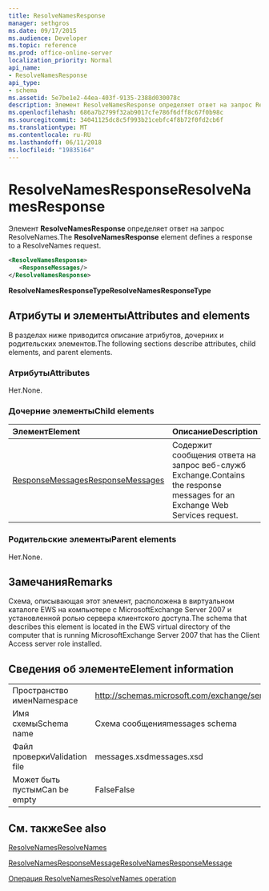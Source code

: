 ```yaml
---
title: ResolveNamesResponse
manager: sethgros
ms.date: 09/17/2015
ms.audience: Developer
ms.topic: reference
ms.prod: office-online-server
localization_priority: Normal
api_name:
- ResolveNamesResponse
api_type:
- schema
ms.assetid: 5e7be1e2-44ea-403f-9135-2388d030078c
description: Элемент ResolveNamesResponse определяет ответ на запрос ResolveNames.
ms.openlocfilehash: 686a7b2799f32ab9017cfe786f6dff8c67f0b98c
ms.sourcegitcommit: 34041125dc8c5f993b21cebfc4f8b72f0fd2cb6f
ms.translationtype: MT
ms.contentlocale: ru-RU
ms.lasthandoff: 06/11/2018
ms.locfileid: "19835164"
---
```

# <a name="resolvenamesresponse"></a><span data-ttu-id="4c5b3-103">ResolveNamesResponse</span><span class="sxs-lookup"><span data-stu-id="4c5b3-103">ResolveNamesResponse</span></span>

<span data-ttu-id="4c5b3-104">Элемент **ResolveNamesResponse** определяет ответ на запрос ResolveNames.</span><span class="sxs-lookup"><span data-stu-id="4c5b3-104">The **ResolveNamesResponse** element defines a response to a ResolveNames request.</span></span> 
  
```xml
<ResolveNamesResponse>
   <ResponseMessages/>
</ResolveNamesResponse>
```

 <span data-ttu-id="4c5b3-105">**ResolveNamesResponseType**</span><span class="sxs-lookup"><span data-stu-id="4c5b3-105">**ResolveNamesResponseType**</span></span>
## <a name="attributes-and-elements"></a><span data-ttu-id="4c5b3-106">Атрибуты и элементы</span><span class="sxs-lookup"><span data-stu-id="4c5b3-106">Attributes and elements</span></span>

<span data-ttu-id="4c5b3-107">В разделах ниже приводится описание атрибутов, дочерних и родительских элементов.</span><span class="sxs-lookup"><span data-stu-id="4c5b3-107">The following sections describe attributes, child elements, and parent elements.</span></span>
  
### <a name="attributes"></a><span data-ttu-id="4c5b3-108">Атрибуты</span><span class="sxs-lookup"><span data-stu-id="4c5b3-108">Attributes</span></span>

<span data-ttu-id="4c5b3-109">Нет.</span><span class="sxs-lookup"><span data-stu-id="4c5b3-109">None.</span></span>
  
### <a name="child-elements"></a><span data-ttu-id="4c5b3-110">Дочерние элементы</span><span class="sxs-lookup"><span data-stu-id="4c5b3-110">Child elements</span></span>

|<span data-ttu-id="4c5b3-111">**Элемент**</span><span class="sxs-lookup"><span data-stu-id="4c5b3-111">**Element**</span></span>|<span data-ttu-id="4c5b3-112">**Описание**</span><span class="sxs-lookup"><span data-stu-id="4c5b3-112">**Description**</span></span>|
|:-----|:-----|
|[<span data-ttu-id="4c5b3-113">ResponseMessages</span><span class="sxs-lookup"><span data-stu-id="4c5b3-113">ResponseMessages</span></span>](responsemessages.md) <br/> |<span data-ttu-id="4c5b3-114">Содержит сообщения ответа на запрос веб-служб Exchange.</span><span class="sxs-lookup"><span data-stu-id="4c5b3-114">Contains the response messages for an Exchange Web Services request.</span></span>  <br/> |
   
### <a name="parent-elements"></a><span data-ttu-id="4c5b3-115">Родительские элементы</span><span class="sxs-lookup"><span data-stu-id="4c5b3-115">Parent elements</span></span>

<span data-ttu-id="4c5b3-116">Нет.</span><span class="sxs-lookup"><span data-stu-id="4c5b3-116">None.</span></span>
  
## <a name="remarks"></a><span data-ttu-id="4c5b3-117">Замечания</span><span class="sxs-lookup"><span data-stu-id="4c5b3-117">Remarks</span></span>

<span data-ttu-id="4c5b3-118">Схема, описывающая этот элемент, расположена в виртуальном каталоге EWS на компьютере с MicrosoftExchange Server 2007 и установленной ролью сервера клиентского доступа.</span><span class="sxs-lookup"><span data-stu-id="4c5b3-118">The schema that describes this element is located in the EWS virtual directory of the computer that is running MicrosoftExchange Server 2007 that has the Client Access server role installed.</span></span>
  
## <a name="element-information"></a><span data-ttu-id="4c5b3-119">Сведения об элементе</span><span class="sxs-lookup"><span data-stu-id="4c5b3-119">Element information</span></span>

|||
|:-----|:-----|
|<span data-ttu-id="4c5b3-120">Пространство имен</span><span class="sxs-lookup"><span data-stu-id="4c5b3-120">Namespace</span></span>  <br/> |http://schemas.microsoft.com/exchange/services/2006/messages  <br/> |
|<span data-ttu-id="4c5b3-121">Имя схемы</span><span class="sxs-lookup"><span data-stu-id="4c5b3-121">Schema name</span></span>  <br/> |<span data-ttu-id="4c5b3-122">Схема сообщения</span><span class="sxs-lookup"><span data-stu-id="4c5b3-122">messages schema</span></span>  <br/> |
|<span data-ttu-id="4c5b3-123">Файл проверки</span><span class="sxs-lookup"><span data-stu-id="4c5b3-123">Validation file</span></span>  <br/> |<span data-ttu-id="4c5b3-124">messages.xsd</span><span class="sxs-lookup"><span data-stu-id="4c5b3-124">messages.xsd</span></span>  <br/> |
|<span data-ttu-id="4c5b3-125">Может быть пустым</span><span class="sxs-lookup"><span data-stu-id="4c5b3-125">Can be empty</span></span>  <br/> |<span data-ttu-id="4c5b3-126">False</span><span class="sxs-lookup"><span data-stu-id="4c5b3-126">False</span></span>  <br/> |
   
## <a name="see-also"></a><span data-ttu-id="4c5b3-127">См. также</span><span class="sxs-lookup"><span data-stu-id="4c5b3-127">See also</span></span>



[<span data-ttu-id="4c5b3-128">ResolveNames</span><span class="sxs-lookup"><span data-stu-id="4c5b3-128">ResolveNames</span></span>](resolvenames.md)
  
[<span data-ttu-id="4c5b3-129">ResolveNamesResponseMessage</span><span class="sxs-lookup"><span data-stu-id="4c5b3-129">ResolveNamesResponseMessage</span></span>](resolvenamesresponsemessage.md)
  
[<span data-ttu-id="4c5b3-130">Операция ResolveNames</span><span class="sxs-lookup"><span data-stu-id="4c5b3-130">ResolveNames operation</span></span>](resolvenames-operation.md)

